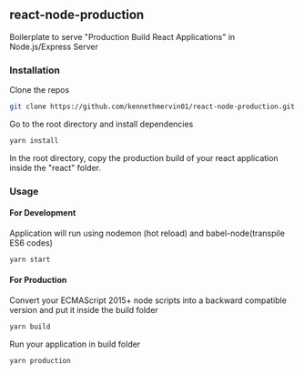 ## react-node-production

Boilerplate to serve "Production Build React Applications" in Node.js/Express Server

### Installation

Clone the repos

```bash
git clone https://github.com/kennethmervin01/react-node-production.git
```

Go to the root directory and install dependencies

```bash
yarn install
```

In the root directory, copy the production build of your react application inside the "react" folder.

### Usage

#### For Development

Application will run using nodemon (hot reload) and babel-node(transpile ES6 codes)

```bash
yarn start
```

#### For Production

Convert your ECMAScript 2015+ node scripts into a backward compatible version and put it inside the build folder

```bash
yarn build
```

Run your application in build folder

```bash
yarn production
```
